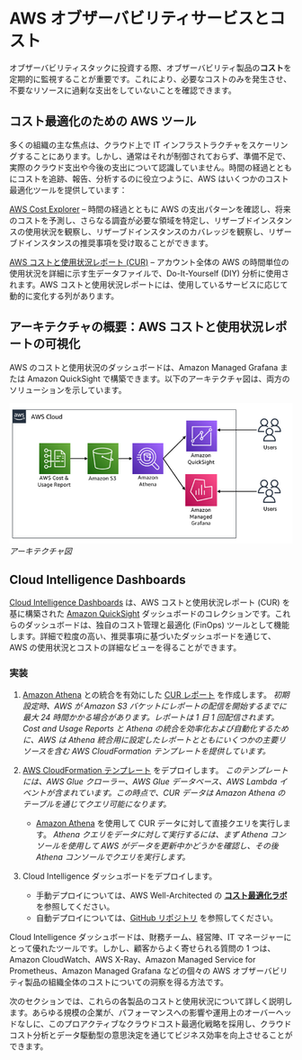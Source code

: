 # AWS オブザーバビリティサービスとコスト

オブザーバビリティスタックに投資する際、オブザーバビリティ製品の**コスト**を定期的に監視することが重要です。これにより、必要なコストのみを発生させ、不要なリソースに過剰な支出をしていないことを確認できます。




## コスト最適化のための AWS ツール

多くの組織の主な焦点は、クラウド上で IT インフラストラクチャをスケーリングすることにあります。しかし、通常はそれが制御されておらず、準備不足で、実際のクラウド支出や今後の支出について認識していません。時間の経過とともにコストを追跡、報告、分析するのに役立つように、AWS はいくつかのコスト最適化ツールを提供しています：

[AWS Cost Explorer][cost-explorer] – 時間の経過とともに AWS の支出パターンを確認し、将来のコストを予測し、さらなる調査が必要な領域を特定し、リザーブドインスタンスの使用状況を観察し、リザーブドインスタンスのカバレッジを観察し、リザーブドインスタンスの推奨事項を受け取ることができます。

[AWS コストと使用状況レポート (CUR)][CUR] – アカウント全体の AWS の時間単位の使用状況を詳細に示す生データファイルで、Do-It-Yourself (DIY) 分析に使用されます。AWS コストと使用状況レポートには、使用しているサービスに応じて動的に変化する列があります。



## アーキテクチャの概要：AWS コストと使用状況レポートの可視化

AWS のコストと使用状況のダッシュボードは、Amazon Managed Grafana または Amazon QuickSight で構築できます。以下のアーキテクチャ図は、両方のソリューションを示しています。

![アーキテクチャ図](../../../images/cur-architecture.png)
*アーキテクチャ図*



## Cloud Intelligence Dashboards

[Cloud Intelligence Dashboards][cid] は、AWS コストと使用状況レポート (CUR) を基に構築された [Amazon QuickSight][quicksight] ダッシュボードのコレクションです。これらのダッシュボードは、独自のコスト管理と最適化 (FinOps) ツールとして機能します。詳細で粒度の高い、推奨事項に基づいたダッシュボードを通じて、AWS の使用状況とコストの詳細なビューを得ることができます。




### 実装

1. [Amazon Athena][amazon-athnea] との統合を有効にした [CUR レポート][cur-report] を作成します。
*初期設定時、AWS が Amazon S3 バケットにレポートの配信を開始するまでに最大 24 時間かかる場合があります。レポートは 1 日 1 回配信されます。Cost and Usage Reports と Athena の統合を効率化および自動化するために、AWS は Athena 統合用に設定したレポートとともにいくつかの主要リソースを含む AWS CloudFormation テンプレートを提供しています。*

2. [AWS CloudFormation テンプレート][cloudformation] をデプロイします。
*このテンプレートには、AWS Glue クローラー、AWS Glue データベース、AWS Lambda イベントが含まれています。この時点で、CUR データは Amazon Athena のテーブルを通じてクエリ可能になります。*

    - [Amazon Athena][athena-query] を使用して CUR データに対して直接クエリを実行します。
*Athena クエリをデータに対して実行するには、まず Athena コンソールを使用して AWS がデータを更新中かどうかを確認し、その後 Athena コンソールでクエリを実行します。*

3. Cloud Intelligence ダッシュボードをデプロイします。
    - 手動デプロイについては、AWS Well-Architected の **[コスト最適化ラボ][cost-optimization-lab]** を参照してください。
    - 自動デプロイについては、[GitHub リポジトリ][GitHub-repo] を参照してください。

Cloud Intelligence ダッシュボードは、財務チーム、経営陣、IT マネージャーにとって優れたツールです。しかし、顧客からよく寄せられる質問の 1 つは、Amazon CloudWatch、AWS X-Ray、Amazon Managed Service for Prometheus、Amazon Managed Grafana などの個々の AWS オブザーバビリティ製品の組織全体のコストについての洞察を得る方法です。

次のセクションでは、これらの各製品のコストと使用状況について詳しく説明します。あらゆる規模の企業が、パフォーマンスへの影響や運用上のオーバーヘッドなしに、このプロアクティブなクラウドコスト最適化戦略を採用し、クラウドコスト分析とデータ駆動型の意思決定を通じてビジネス効率を向上させることができます。

[cost-explorer]: https://docs.aws.amazon.com/ja_jp/awsaccountbilling/latest/aboutv2/ce-what-is.html
[CUR]: https://docs.aws.amazon.com/ja_jp/cur/latest/userguide/what-is-cur.html
[cid]: https://wellarchitectedlabs.com/cost/200_labs/200_cloud_intelligence/
[quicksight]: https://aws.amazon.com/jp/quicksight/
[cur-report]: https://docs.aws.amazon.com/ja_jp/cur/latest/userguide/cur-create.html
[amazon-athnea]: https://aws.amazon.com/jp/athena/
[cloudformation]: https://docs.aws.amazon.com/ja_jp/cur/latest/userguide/use-athena-cf.html
[athena-query]: https://docs.aws.amazon.com/ja_jp/cur/latest/userguide/cur-ate-run.html
[cost-optimization-lab]: https://www.wellarchitectedlabs.com/cost/200_labs/200_cloud_intelligence/
[GitHub-repo]: https://github.com/aws-samples/aws-cudos-framework-deployment
